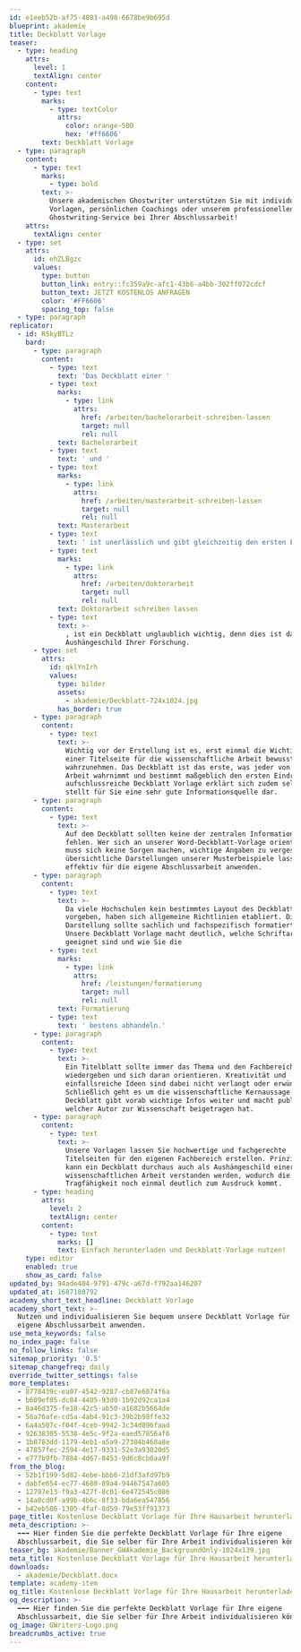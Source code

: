 ```yaml
---
id: e1eeb52b-af75-4803-a498-6678be9b695d
blueprint: akademie
title: Deckblatt Vorlage
teaser:
  - type: heading
    attrs:
      level: 1
      textAlign: center
    content:
      - type: text
        marks:
          - type: textColor
            attrs:
              color: orange-500
              hex: '#ff6606'
        text: Deckblatt Vorlage
  - type: paragraph
    content:
      - type: text
        marks:
          - type: bold
        text: >-
          Unsere akademischen Ghostwriter unterstützen Sie mit individuellen
          Vorlagen, persönlichen Coachings oder unserem professionellen
          Ghostwriting-Service bei Ihrer Abschlussarbeit!
    attrs:
      textAlign: center
  - type: set
    attrs:
      id: ehZLBgzc
      values:
        type: button
        button_link: entry::fc359a9c-afc1-43b6-a4bb-302ff072cdcf
        button_text: JETZT KOSTENLOS ANFRAGEN
        color: '#FF6606'
        spacing_top: false
  - type: paragraph
replicator:
  - id: RSkyBTLz
    bard:
      - type: paragraph
        content:
          - type: text
            text: 'Das Deckblatt einer '
          - type: text
            marks:
              - type: link
                attrs:
                  href: /arbeiten/bachelorarbeit-schreiben-lassen
                  target: null
                  rel: null
            text: Bachelorarbeit
          - type: text
            text: ' und '
          - type: text
            marks:
              - type: link
                attrs:
                  href: /arbeiten/masterarbeit-schreiben-lassen
                  target: null
                  rel: null
            text: Masterarbeit
          - type: text
            text: ' ist unerlässlich und gibt gleichzeitig den ersten Eindruck der wissenschaftlichen Arbeit ab. Auch wenn das Deckblatt lediglich relevante Eckdaten über den Wissenschaftsbereich der Arbeit, personenbezogene Daten des Autors und Angaben der Hochschule vermittelt, sollte ein solches Titelblatt genügend Aufmerksamkeit bekommen. Insbesondere wenn Universitäten Doktoranden eine '
          - type: text
            marks:
              - type: link
                attrs:
                  href: /arbeiten/doktorarbeit
                  target: null
                  rel: null
            text: Doktorarbeit schreiben lassen
          - type: text
            text: >-
              , ist ein Deckblatt unglaublich wichtig, denn dies ist das
              Aushängeschild Ihrer Forschung.
      - type: set
        attrs:
          id: qklYnIrh
          values:
            type: bilder
            assets:
              - akademie/Deckblatt-724x1024.jpg
            has_border: true
      - type: paragraph
        content:
          - type: text
            text: >-
              Wichtig vor der Erstellung ist es, erst einmal die Wichtigkeit
              einer Titelseite für die wissenschaftliche Arbeit bewusst
              wahrzunehmen. Das Deckblatt ist das erste, was jeder von Ihrer
              Arbeit wahrnimmt und bestimmt maßgeblich den ersten Eindruck. Eine
              aufschlussreiche Deckblatt Vorlage erklärt sich zudem selbst und
              stellt für Sie eine sehr gute Informationsquelle dar.
      - type: paragraph
        content:
          - type: text
            text: >-
              Auf dem Deckblatt sollten keine der zentralen Informationen
              fehlen. Wer sich an unserer Word-Deckblatt-Vorlage orientiert,
              muss sich keine Sorgen machen, wichtige Angaben zu vergessen. Die
              übersichtliche Darstellungen unserer Musterbeispiele lassen sich
              effektiv für die eigene Abschlussarbeit anwenden.
      - type: paragraph
        content:
          - type: text
            text: >-
              Da viele Hochschulen kein bestimmtes Layout des Deckblattes
              vorgeben, haben sich allgemeine Richtlinien etabliert. Die
              Darstellung sollte sachlich und fachspezifisch formatiert sein.
              Unsere Deckblatt Vorlage macht deutlich, welche Schriftarten
              geeignet sind und wie Sie die 
          - type: text
            marks:
              - type: link
                attrs:
                  href: /leistungen/formatierung
                  target: null
                  rel: null
            text: Formatierung
          - type: text
            text: ' bestens abhandeln.'
      - type: paragraph
        content:
          - type: text
            text: >-
              Ein Titelblatt sollte immer das Thema und den Fachbereich
              wiedergeben und sich daran orientieren. Kreativität und
              einfallsreiche Ideen sind dabei nicht verlangt oder erwünscht.
              Schließlich geht es um die wissenschaftliche Kernaussage und das
              Deckblatt gibt vorab wichtige Infos weiter und macht publik,
              welcher Autor zur Wissenschaft beigetragen hat.
      - type: paragraph
        content:
          - type: text
            text: >-
              Unsere Vorlagen lassen Sie hochwertige und fachgerechte
              Titelseiten für den eigenen Fachbereich erstellen. Prinzipiell
              kann ein Deckblatt durchaus auch als Aushängeschild einer
              wissenschaftlichen Arbeit verstanden werden, wodurch die
              Tragfähigkeit noch einmal deutlich zum Ausdruck kommt.
      - type: heading
        attrs:
          level: 2
          textAlign: center
        content:
          - type: text
            marks: []
            text: Einfach herunterladen und Deckblatt-Vorlage nutzen!
    type: editor
    enabled: true
    show_as_card: false
updated_by: 94ade404-9791-479c-a67d-f792aa146207
updated_at: 1687188792
academy_short_text_headline: Deckblatt Vorlage
academy_short_text: >-
  Nutzen und individualisieren Sie bequem unsere Deckblatt Vorlage für Ihre
  eigene Abschlussarbeit anwenden.
use_meta_keywords: false
no_index_page: false
no_follow_links: false
sitemap_priority: '0.5'
sitemap_changefreq: daily
override_twitter_settings: false
more_templates:
  - 8778439c-ea07-4542-9287-cb87e6074f6a
  - b609ef85-dc84-4405-93d0-1b92d92ca1a4
  - 8a46d375-fe18-42c5-ab50-a1682b5664de
  - 56a76afe-cd5a-4ab4-91c3-39b2b98ffe32
  - 6a4a507c-f04f-4ceb-9942-3c34d896faad
  - 92638305-5538-4e5c-9f2a-eaed57856af6
  - 1b8783dd-1179-4eb1-a5a9-27304b468a8e
  - 47857fec-2594-4e17-9331-52e3a93020d5
  - e777b9fb-7884-4d67-8453-9d6c8cb0aa9f
from_the_blog:
  - 52b1f199-5d82-4ebe-bbb6-21df3afd97b9
  - dabfe654-ec77-4680-89a4-94467547a605
  - 12797e13-f9a3-427f-8c01-6e472545c086
  - 14a0cd0f-a99b-4b6c-8f33-bda6ea547856
  - b42eb586-1305-4faf-8d59-79e53ff91373
page_title: Kostenlose Deckblatt Vorlage für Ihre Hausarbeit herunterladen
meta_description: >-
  ➡️➡️➡️ Hier finden Sie die perfekte Deckblatt Vorlage für Ihre eigene
  Abschlussarbeit, die Sie selber für Ihre Arbeit individualisieren können ✍️.
teaser_bg: akademie/Banner_GWAkademie_BackgroundOnly-1024x139.jpg
meta_title: Kostenlose Deckblatt Vorlage für Ihre Hausarbeit herunterladen
downloads:
  - akademie/Deckblatt.docx
template: academy-item
og_title: Kostenlose Deckblatt Vorlage für Ihre Hausarbeit herunterladen
og_description: >-
  ➡️➡️➡️ Hier finden Sie die perfekte Deckblatt Vorlage für Ihre eigene
  Abschlussarbeit, die Sie selber für Ihre Arbeit individualisieren können ✍️.
og_image: GWriters-Logo.png
breadcrumbs_active: true
---
```

